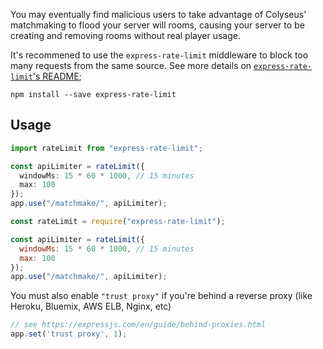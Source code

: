 You may eventually find malicious users to take advantage of Colyseus' matchmaking to flood your server will rooms, causing your server to be creating and removing rooms without real player usage.

It's recommened to use the `express-rate-limit` middleware to block too many requests from the same source. See more details on [`express-rate-limit`'s README](https://github.com/nfriedly/express-rate-limit);

```
npm install --save express-rate-limit
```

## Usage

```typescript fct_label="TypeScript"
import rateLimit from "express-rate-limit";

const apiLimiter = rateLimit({
  windowMs: 15 * 60 * 1000, // 15 minutes
  max: 100
});
app.use("/matchmake/", apiLimiter);
```

```javascript fct_label="JavaScript"
const rateLimit = require("express-rate-limit");

const apiLimiter = rateLimit({
  windowMs: 15 * 60 * 1000, // 15 minutes
  max: 100
});
app.use("/matchmake/", apiLimiter);
```


You must also enable `"trust proxy"` if you're behind a reverse proxy (like Heroku, Bluemix, AWS ELB, Nginx, etc)

```javascript
// see https://expressjs.com/en/guide/behind-proxies.html
app.set('trust proxy', 1);
```